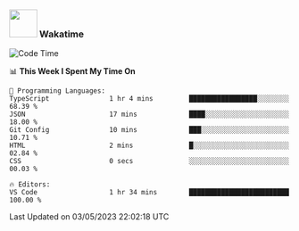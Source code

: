 ### <img src="https://media.giphy.com/media/VgCDAzcKvsR6OM0uWg/giphy.gif" width="50"> Wakatime

  <!--START_SECTION:waka-->
![Code Time](http://img.shields.io/badge/Code%20Time-1%2C384%20hrs%2031%20mins-blue)

📊 **This Week I Spent My Time On** 

```text
💬 Programming Languages: 
TypeScript               1 hr 4 mins         █████████████████░░░░░░░░   68.39 % 
JSON                     17 mins             ████░░░░░░░░░░░░░░░░░░░░░   18.00 % 
Git Config               10 mins             ███░░░░░░░░░░░░░░░░░░░░░░   10.71 % 
HTML                     2 mins              █░░░░░░░░░░░░░░░░░░░░░░░░   02.84 % 
CSS                      0 secs              ░░░░░░░░░░░░░░░░░░░░░░░░░   00.03 % 

🔥 Editors: 
VS Code                  1 hr 34 mins        █████████████████████████   100.00 % 
```


 Last Updated on 03/05/2023 22:02:18 UTC
<!--END_SECTION:waka-->
